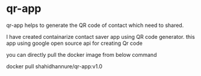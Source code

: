 # qr-app
qr-app helps to generate the QR code of contact which need to shared.

I have created containarize contact saver app using QR code generator.
this app using google open source api for creating Qr code

you can directly pull the docker image from below command

docker pull shahidhannure/qr-app:v1.0

